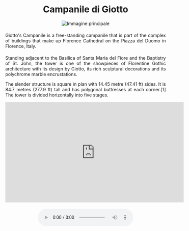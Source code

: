 <!-- Use the following commented lines to include monument coordinates and attributes (leave empty lines if the monument has no additional info)
43.772798252828416 11.255710464284064
Historical Building, Bell Tower
city center, guided tours
The cathedral's belltower
https://en.wikipedia.org/wiki/Giotto%27s_Campanile
 -->

<h1 align="center">Campanile di Giotto</h1>

<center>
  <img src="https://upload.wikimedia.org/wikipedia/commons/0/0f/Giotto%27s_campanile-263.jpg" alt="Immagine principale">
</center>


<p align="justify" style="margin-top:20px;margin-bottom:20px;">
    Giotto's Campanile is a free-standing campanile that is part of the complex of buildings that make up Florence Cathedral on the Piazza del Duomo in Florence, Italy.
</p>
<p align="justify">
Standing adjacent to the Basilica of Santa Maria del Fiore and the Baptistry of St. John, the tower is one of the showpieces of Florentine Gothic architecture with its design by Giotto, its rich sculptural decorations and its polychrome marble encrustations.
</p>
<p align="justify">
The slender structure is square in plan with 14.45 metre (47.41 ft) sides. It is 84.7 metres (277.9 ft) tall and has polygonal buttresses at each corner.[1] The tower is divided horizontally into five stages.
</p>

<center>

<iframe width="560" height="315" src="https://www.youtube.com/embed/OSLX7LlJKv4?si=AH0GY6Zs00dMmdGZ" title="YouTube video player" frameborder="0" allow="accelerometer; autoplay; clipboard-write; encrypted-media; gyroscope; picture-in-picture; web-share" allowfullscreen></iframe>
</br>

<audio style="margin-top:20px;margin-bottom:20px;max-width:100%;" src="https://dl.dropboxusercontent.com/s/ujmvjjwy7s4iode/audio.mp3" controls>
Your browser does not support the audio tag.
</audio>

</center>

<img src="https://solaris.micc.unifi.it/pixel.png?2" height=1 width=1>
